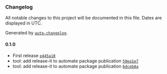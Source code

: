 ### Changelog

All notable changes to this project will be documented in this file. Dates are displayed in UTC.

Generated by [`auto-changelog`](https://github.com/CookPete/auto-changelog).

#### 0.1.0

- First release [`e445a18`](https://github.com/pierregueroult/next-prisma/commit/e445a18044d20569f7e65e39d6b7fc7452f0117a)
- tool: add release-it to automate package publication [`59ea1e7`](https://github.com/pierregueroult/next-prisma/commit/59ea1e7ba81dfd5a2918b7fc348225e876730191)
- tool: add release-it to automate package publication [`6dceb8a`](https://github.com/pierregueroult/next-prisma/commit/6dceb8a62190ea0e7e435251a770056458c93ed8)
